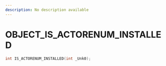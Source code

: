 ```yaml
---
description: No description available 
---
```


# OBJECT\_IS_ACTORENUM_INSTALLED

```cpp
int IS_ACTORENUM_INSTALLED(int _Unk0);
```
